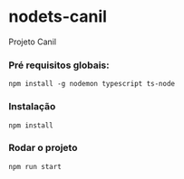 # nodets-canil
Projeto Canil 

### Pré requisitos globais: 
`npm install -g nodemon typescript ts-node`

### Instalação
`npm install`

### Rodar o projeto
`npm run start`
